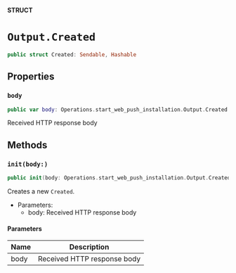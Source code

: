 **STRUCT**

# `Output.Created`

```swift
public struct Created: Sendable, Hashable
```

## Properties
### `body`

```swift
public var body: Operations.start_web_push_installation.Output.Created.Body
```

Received HTTP response body

## Methods
### `init(body:)`

```swift
public init(body: Operations.start_web_push_installation.Output.Created.Body)
```

Creates a new `Created`.

- Parameters:
  - body: Received HTTP response body

#### Parameters

| Name | Description |
| ---- | ----------- |
| body | Received HTTP response body |